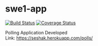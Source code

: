 # swe1-app
[![Build Status](https://travis-ci.com/sesha14/trial.svg?branch=master)](https://travis-ci.com/sesha14/trial)
[![Coverage Status](https://coveralls.io/repos/github/sesha14/trial/badge.svg?branch=travis)](https://coveralls.io/github/sesha14/trial?branch=travis)

Polling Application Developed
<br>
Link: https://seshak.herokuapp.com/polls/

